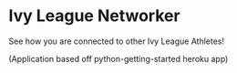 # Ivy League Networker

See how you are connected to other Ivy League Athletes!

(Application based off python-getting-started heroku app)


